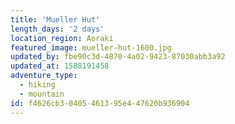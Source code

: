 ```yaml
---
title: 'Mueller Hut'
length_days: '2 days'
location_region: Aoraki
featured_image: mueller-hut-1600.jpg
updated_by: fbe90c3d-4870-4a02-9423-87030abb3a92
updated_at: 1588191458
adventure_type:
  - hiking
  - mountain
id: f4626cb3-0405-4613-95e4-47620b936904
---
```

